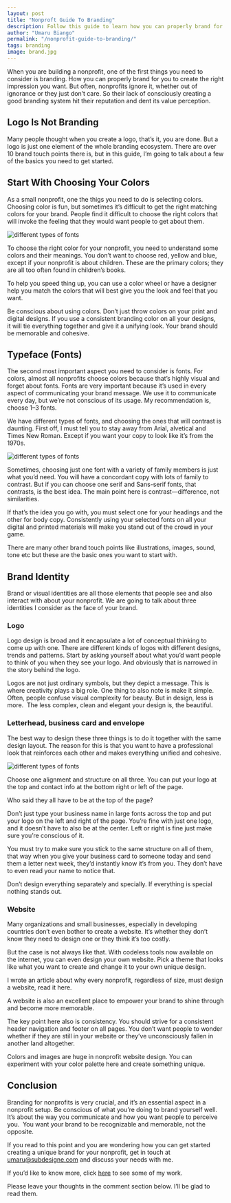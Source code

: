 ```yaml
---
layout: post
title: "Nonproft Guide To Branding"
description: Follow this guide to learn how you can properly brand for you to create the right impression you want.
author: "Umaru Biango"
permalink: "/nonprofit-guide-to-branding/"
tags: branding
image: brand.jpg
---
```


When you are building a nonprofit, one of the first things you need to consider is branding. How you can properly brand for you to create the right impression you want. But often, nonprofits ignore it, whether out of ignorance or they just don’t care. So their lack of consciously creating a good branding system hit their reputation and dent its value perception.  

## Logo Is Not Branding
Many people thought when you create a logo, that’s it, you are done. But a logo is just one element of the whole branding ecosystem. There are over 10 brand touch points there is, but in this guide, I’m going to talk about a few of the basics you need to get started. 

## Start With Choosing Your Colors
As a small nonprofit, one the thigs you need to do is selecting colors. Choosing color is fun, but sometimes it’s difficult to get the right matching colors for your brand. People find it difficult to choose the right colors that will invoke the feeling that they would want people to get about them. 

![different types of fonts](https://github.com/SUBiango/blog/blob/gh-pages/assets/img/colour-wheel.jpg)

To choose the right color for your nonprofit, you need to understand some colors and their meanings. You don’t want to choose red, yellow and blue, except if your nonprofit is about children. These are the primary colors; they are all too often found in children’s books.  

To help you speed thing up, you can use a color wheel or have a designer help you match the colors that will best give you the look and feel that you want. 

Be conscious about using colors. Don’t just throw colors on your print and digital designs. If you use a consistent branding color on all your designs, it will tie everything together and give it a unifying look. Your brand should be memorable and cohesive. 

## Typeface (Fonts)
The second most important aspect you need to consider is fonts. For colors, almost all nonprofits choose colors because that’s highly visual and forget about fonts. 
Fonts are very important because it’s used in every aspect of communicating your brand message. We use it to communicate every day, but we’re not conscious of its usage. My recommendation is, choose 1–3 fonts.

We have different types of fonts, and choosing the ones that will contrast is daunting. First off, I must tell you to stay away from Arial, alvetical and Times New Roman. Except if you want your copy to look like it’s from the 1970s.

![different types of fonts](https://github.com/SUBiango/blog/blob/gh-pages/assets/img/Difference-typefaces.jpg)

Sometimes, choosing just one font with a variety of family members is just what you’d need. You will have a concordant copy with lots of family to contrast. But if you can choose one serif and Sans-serif fonts, that contrasts, is the best idea. The main point here is contrast—difference, not similarities. 

If that’s the idea you go with, you must select one for your headings and the other for body copy. Consistently using your selected fonts on all your digital and printed materials will make you stand out of the crowd in your game. 

There are many other brand touch points like illustrations, images, sound, tone etc but these are the basic ones you want to start with. 

## Brand Identity
Brand or visual identities are all those elements that people see and also interact with about your nonprofit. We are going to talk about three identities I consider as the face of your brand. 

### Logo
Logo design is broad and it encapsulate a lot of conceptual thinking to come up with one. There are different kinds of logos with different designs, trends and patterns. Start by asking yourself about what you’d want people to think of you when they see your logo. And obviously that is narrowed in the story behind the logo.

Logos are not just ordinary symbols, but they depict a message. This is where creativity plays a big role. One thing to also note is make it simple. Often, people confuse visual complexity for beauty. But in design, less is more.  The less complex, clean and elegant your design is, the beautiful. 

### Letterhead, business card and envelope
The best way to design these three things is to do it together with the same design layout. The reason for this is that you want to have a professional look that reinforces each other and makes everything unified and cohesive. 

![different types of fonts](https://github.com/SUBiango/blog/blob/gh-pages/assets/img/Brand-elements.jpg)

Choose one alignment and structure on all three. You can put your logo at the top and contact info at the bottom right or left of the page.  

Who said they all have to be at the top of the page?

Don’t just type your business name in large fonts across the top and put your logo on the left and right of the page. You’re fine with just one logo, and it doesn’t have to also be at the center. Left or right is fine just make sure you’re conscious of it. 

You must try to make sure you stick to the same structure on all of them, that way when you give your business card to someone today and send them a letter next week, they’d instantly know it’s from you. They don’t have to even read your name to notice that. 

Don’t design everything separately and specially. If everything is special nothing stands out. 

### Website
Many organizations and small businesses, especially in developing countries don’t even bother to create a website. It’s whether they don’t know they need to design one or they think it’s too costly. 

But the case is not always like that. With codeless tools now available on the internet, you can even design your own website. Pick a theme that looks like what you want to create and change it to your own unique design.

I wrote an article about why every nonprofit, regardless of size, must design a website, read it here.

A website is also an excellent place to empower your brand to shine through and become more memorable. 

The key point here also is consistency. You should strive for a consistent header navigation and footer on all pages. You don’t want people to wonder whether if they are still in your website or they’ve unconsciously fallen in another land altogether. 

Colors and images are huge in nonprofit website design. You can experiment with your color palette here and create something unique. 

## Conclusion
Branding for nonprofits is very crucial, and it’s an essential aspect in a nonprofit setup. Be conscious of what you’re doing to brand yourself well. It’s about the way you communicate and how you want people to perceive you.  You want your brand to be recognizable and memorable, not the opposite. 

If you read to this point and you are wondering how you can get started creating a unique brand for your nonprofit, get in touch at umaru@subdesigne.com and discuss your needs with me. 

If you’d like to know more, click [here](https://subdesigne.com/) to see some of my work.

Please leave your thoughts in the comment section below. I’ll be glad to read them. 

